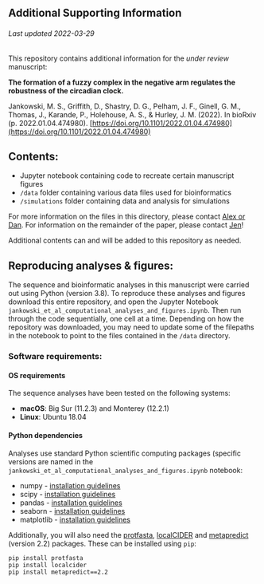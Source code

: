 ## Additional Supporting Information
###### Last updated 2022-03-29

This repository contains additional information for the *under review* manuscript:

**The formation of a fuzzy complex in the negative arm regulates the robustness of the circadian clock.**

Jankowski, M. S., Griffith, D., Shastry, D. G., Pelham, J. F., Ginell, G. M., Thomas, J., Karande, P., Holehouse, A. S., & Hurley, J. M. (2022). In bioRxiv (p. 2022.01.04.474980). [https://doi.org/10.1101/2022.01.04.474980](https://doi.org/10.1101/2022.01.04.474980)


## Contents:

* Jupyter notebook containing code to recreate certain manuscript figures
* `/data` folder containing various data files used for bioinformatics
* `/simulations` folder containing data and analysis for simulations

For more information on the files in this directory, please contact [Alex or Dan](http://holehouse.wustl.edu/). For information on the remainder of the paper, please contact [Jen](https://homepages.rpi.edu/~hurlej2/lab_members.html)!

Additional contents can and will be added to this repository as needed. 

## Reproducing analyses & figures:

The sequence and bioinformatic analyses in this manuscript were carried out using Python (version 3.8). To reproduce these analyses and figures download this entire repository, and open the Jupyter Notebook `jankowski_et_al_computational_analyses_and_figures.ipynb`. Then run through the code sequentially, one cell at a time. Depending on how the repository was downloaded, you may need to update some of the filepaths in the notebook to point to the files contained in the `/data` directory.

### Software requirements:
#### OS requirements
The sequence analyses have been tested on the following systems:

* **macOS**: Big Sur (11.2.3) and Monterey (12.2.1)
* **Linux**: Ubuntu 18.04

#### Python dependencies
Analyses use standard Python scientific computing packages (specific versions are named in the `jankowski_et_al_computational_analyses_and_figures.ipynb` notebook:

* numpy - [installation guidelines](https://numpy.org/install/)
* scipy - [installation guidelines](https://scipy.org/install/)
* pandas - [installation guidelines](https://pandas.pydata.org/docs/getting_started/install.html)
* seaborn - [installation guidelines](https://seaborn.pydata.org/installing.html)
* matplotlib - [installation guidelines](https://matplotlib.org/stable/users/installing/index.html)

Additionally, you will also need the [protfasta](https://protfasta.readthedocs.io/en/latest/), [localCIDER](http://pappulab.github.io/localCIDER/) and [metapredict](https://github.com/idptools/metapredict) (version 2.2) packages. These can be installed using `pip`:

	pip install protfasta
	pip install localcider
	pip install metapredict==2.2

